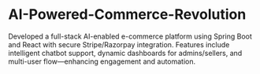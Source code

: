 # AI-Powered-Commerce-Revolution
Developed a full-stack AI-enabled e-commerce platform using Spring Boot and React with secure Stripe/Razorpay integration. Features include intelligent chatbot support, dynamic dashboards for admins/sellers, and multi-user flow—enhancing engagement and automation.
